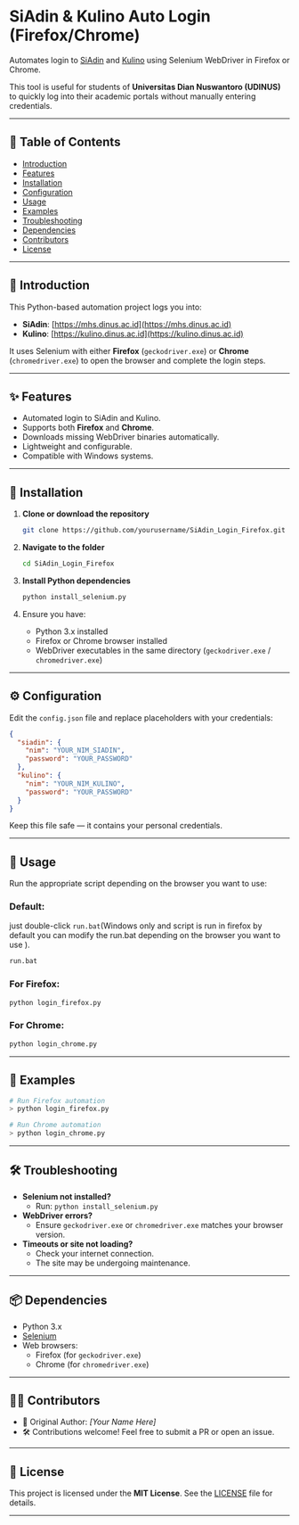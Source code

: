 # SiAdin & Kulino Auto Login (Firefox/Chrome)

Automates login to [SiAdin](https://mhs.dinus.ac.id/) and [Kulino](https://kulino.dinus.ac.id/) using Selenium WebDriver in Firefox or Chrome.

This tool is useful for students of **Universitas Dian Nuswantoro (UDINUS)** to quickly log into their academic portals without manually entering credentials.

---

## 📑 Table of Contents

- [Introduction](#introduction)
- [Features](#features)
- [Installation](#installation)
- [Configuration](#configuration)
- [Usage](#usage)
- [Examples](#examples)
- [Troubleshooting](#troubleshooting)
- [Dependencies](#dependencies)
- [Contributors](#contributors)
- [License](#license)

---

## 📌 Introduction

This Python-based automation project logs you into:
- **SiAdin**: [https://mhs.dinus.ac.id](https://mhs.dinus.ac.id)
- **Kulino**: [https://kulino.dinus.ac.id](https://kulino.dinus.ac.id)

It uses Selenium with either **Firefox** (`geckodriver.exe`) or **Chrome** (`chromedriver.exe`) to open the browser and complete the login steps.

---

## ✨ Features

- Automated login to SiAdin and Kulino.
- Supports both **Firefox** and **Chrome**.
- Downloads missing WebDriver binaries automatically.
- Lightweight and configurable.
- Compatible with Windows systems.

---

## 💾 Installation

1. **Clone or download the repository**
   ```bash
   git clone https://github.com/yourusername/SiAdin_Login_Firefox.git
   ```

2. **Navigate to the folder**
   ```bash
   cd SiAdin_Login_Firefox
   ```

3. **Install Python dependencies**
   ```bash
   python install_selenium.py
   ```

4. Ensure you have:
   - Python 3.x installed
   - Firefox or Chrome browser installed
   - WebDriver executables in the same directory (`geckodriver.exe` / `chromedriver.exe`)

  

---

## ⚙️ Configuration

Edit the `config.json` file and replace placeholders with your credentials:

```json
{
  "siadin": {
    "nim": "YOUR_NIM_SIADIN",
    "password": "YOUR_PASSWORD"
  },
  "kulino": {
    "nim": "YOUR_NIM_KULINO",
    "password": "YOUR_PASSWORD"
  }
}
```

Keep this file safe — it contains your personal credentials.

---

## 🚀 Usage

Run the appropriate script depending on the browser you want to use:

### Default:
just double-click `run.bat`(Windows only and script is run in firefox by default you can modify the run.bat depending on the browser you want to use ).
```bash
run.bat
```

### For Firefox:
```bash
python login_firefox.py
```

### For Chrome:
```bash
python login_chrome.py
```


---

## 🧪 Examples

```bash
# Run Firefox automation
> python login_firefox.py
```

```bash
# Run Chrome automation
> python login_chrome.py
```

---

## 🛠️ Troubleshooting

- **Selenium not installed?**
  - Run: `python install_selenium.py`
- **WebDriver errors?**
  - Ensure `geckodriver.exe` or `chromedriver.exe` matches your browser version.
- **Timeouts or site not loading?**
  - Check your internet connection.
  - The site may be undergoing maintenance.

---

## 📦 Dependencies

- Python 3.x
- [Selenium](https://pypi.org/project/selenium/)
- Web browsers:
  - Firefox (for `geckodriver.exe`)
  - Chrome (for `chromedriver.exe`)

---

## 👨‍💻 Contributors

- 👤 Original Author: *[Your Name Here]*  
- 🛠️ Contributions welcome! Feel free to submit a PR or open an issue.

---

## 📄 License

This project is licensed under the **MIT License**. See the [LICENSE](LICENSE) file for details.

---
